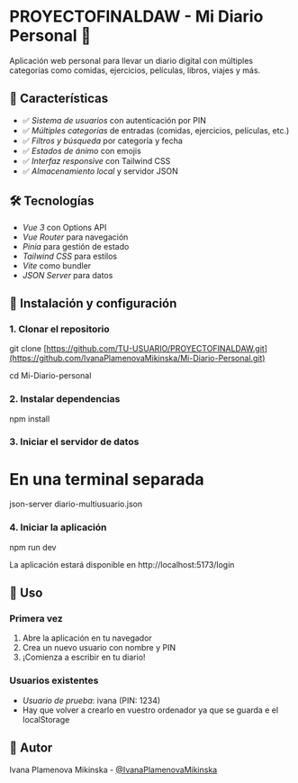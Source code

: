 # PROYECTOFINALDAW - Mi Diario Personal 📖

Aplicación web personal para llevar un diario digital con múltiples categorías como comidas, ejercicios, películas, libros, viajes y más.

## 🚀 Características

- ✅ *Sistema de usuarios* con autenticación por PIN
- ✅ *Múltiples categorías* de entradas (comidas, ejercicios, películas, etc.)
- ✅ *Filtros y búsqueda* por categoría y fecha
- ✅ *Estados de ánimo* con emojis
- ✅ *Interfaz responsive* con Tailwind CSS
- ✅ *Almacenamiento local* y servidor JSON

## 🛠️ Tecnologías

- *Vue 3* con Options API
- *Vue Router* para navegación
- *Pinia* para gestión de estado
- *Tailwind CSS* para estilos
- *Vite* como bundler
- *JSON Server* para datos

## 🚀 Instalación y configuración

### 1. Clonar el repositorio

git clone [https://github.com/TU-USUARIO/PROYECTOFINALDAW.git](https://github.com/IvanaPlamenovaMikinska/Mi-Diario-Personal.git)

cd Mi-Diario-personal

### 2. Instalar dependencias

npm install


### 3. Iniciar el servidor de datos

# En una terminal separada
json-server diario-multiusuario.json


### 4. Iniciar la aplicación

npm run dev

La aplicación estará disponible en http://localhost:5173/login

## 📖 Uso

### Primera vez
1. Abre la aplicación en tu navegador
2. Crea un nuevo usuario con nombre y PIN
3. ¡Comienza a escribir en tu diario!

### Usuarios existentes
- *Usuario de prueba*: ivana (PIN: 1234)
- Hay que volver a crearlo en vuestro ordenador ya que se guarda e el localStorage

## 👤 Autor

Ivana Plamenova Mikinska - [@IvanaPlamenovaMikinska](https://github.com/IvanaPlamenovaMikinska)
